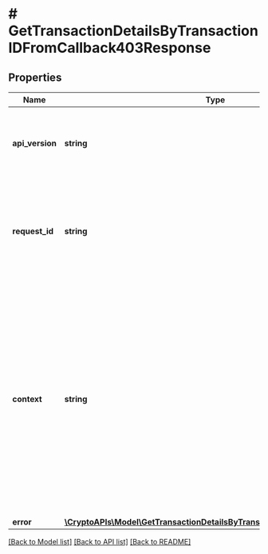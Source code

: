 # # GetTransactionDetailsByTransactionIDFromCallback403Response

## Properties

Name | Type | Description | Notes
------------ | ------------- | ------------- | -------------
**api_version** | **string** | Specifies the version of the API that incorporates this endpoint. |
**request_id** | **string** | Defines the ID of the request. The &#x60;requestId&#x60; is generated by Crypto APIs and it&#39;s unique for every request. |
**context** | **string** | In batch situations the user can use the context to correlate responses with requests. This property is present regardless of whether the response was successful or returned as an error. &#x60;context&#x60; is specified by the user. | [optional]
**error** | [**\CryptoAPIs\Model\GetTransactionDetailsByTransactionIDFromCallbackE403**](GetTransactionDetailsByTransactionIDFromCallbackE403.md) |  |

[[Back to Model list]](../../README.md#models) [[Back to API list]](../../README.md#endpoints) [[Back to README]](../../README.md)
